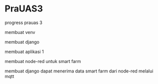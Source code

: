 # PraUAS3
progress prauas 3

membuat venv

membuat django

membuat aplikasi 1

membuat node-red untuk smart farm 

membuat django dapat menerima data smart farm dari node-red melalui mqtt
